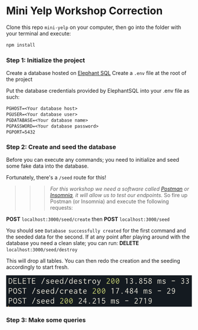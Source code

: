 # Mini Yelp Workshop Correction

Clone this repo `mini-yelp` on your computer, then go into the folder with your terminal and execute:

```sh
npm install
```

### Step 1: Initialize the project

Create a database hosted on [Elephant SQL](https://www.elephantsql.com/)
Create a `.env` file at the root of the project

Put the database credentials provided by ElephantSQL into your .env file as such:
```
PGHOST=<Your database host>
PGUSER=<Your database user>
PGDATABASE=<Your database name>
PGPASSWORD=<Your database password>
PGPORT=5432
```

### Step 2: Create and seed the database

Before you can execute any commands; you need to initialize and seed some fake data into the database.

Fortunately, there's a `/seed` route for this!

>>> _For this workshop we need a software called [Postman](https://www.postman.com/downloads/) or [Insomnia](https://insomnia.rest/), it will allow us to test our endpoints._
So fire up Postman (or Insomnia) and execute the following requests:

**POST** `localhost:3000/seed/create`
then
**POST** `localhost:3000/seed`

You should see `Database successfully created` for the first command and the seeded data for the second. If at any point after playing around with the database you need a clean slate; you can run:
**DELETE** `localhost:3000/seed/destroy`

This will drop all tables. You can then redo the creation and the seeding accordingly to start fresh.

![pic](readme/seed.png)

### Step 3: Make some queries



